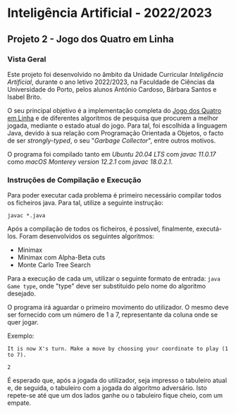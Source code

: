 # Inteligência Artificial - 2022/2023

## Projeto 2 - Jogo dos Quatro em Linha

### Vista Geral

Este projeto foi desenvolvido no âmbito da Unidade Curricular *Inteligência Artificial*, durante o ano letivo 2022/2023, na Faculdade de Ciências da Universidade do Porto, pelos alunos António Cardoso, Bárbara Santos e Isabel Brito.

O seu principal objetivo é a implementação completa do [Jogo dos Quatro em Linha](https://en.wikipedia.org/wiki/Connect_Four "Descrição do Jogo dos 4 em Linha - Wikipédia (Inglês)") e de diferentes algoritmos de pesquisa que procurem a melhor jogada, mediante o estado atual do jogo. Para tal, foi escolhida a linguagem Java, devido à sua relação com Programação Orientada a Objetos, o facto de ser *strongly-typed*, o seu "*Garbage Collector*", entre outros motivos.

O programa foi compilado tanto em *Ubuntu 20.04 LTS* com *javac 11.0.17* como *macOS Monterey version 12.2.1* com *javac 18.0.2.1*.

### Instruções de Compilação e Execução

Para poder executar cada problema é primeiro necessário compilar todos os ficheiros java. Para tal, utilize a seguinte instrução:

`javac *.java`

Após a compilação de todos os ficheiros, é possível, finalmente, executá-los. Foram desenvolvidos os seguintes algoritmos:
- Minimax
- Minimax com Alpha-Beta cuts
- Monte Carlo Tree Search

Para a execução de cada um, utilizar o seguinte formato de entrada:
`java Game type`, onde "type" deve ser substituido pelo nome do algoritmo desejado.

O programa irá aguardar o primeiro movimento do utilizador. O mesmo deve ser fornecido com um número de 1 a 7, representante da coluna onde se quer jogar. 

Exemplo:

`It is now X's turn.
Make a move by choosing your coordinate to play (1 to 7).`

`2`

É esperado que, após a jogada do utilizador, seja impresso o tabuleiro atual e, de seguida, o tabuleiro com a jogada do algoritmo adversário. Isto repete-se até que um dos lados ganhe ou o tabuleiro fique cheio, com um empate.

